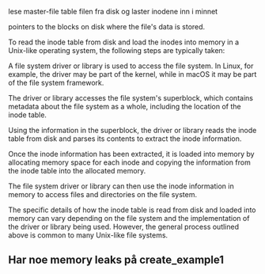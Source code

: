 lese master-file table filen fra disk og laster inodene inn i minnet

pointers to the blocks on disk where the file's data is stored.

To read the inode table from disk and load the inodes into memory in a Unix-like operating system, the following steps are typically taken:

A file system driver or library is used to access the file system. In Linux, for example, the driver may be part of the kernel, while in macOS it may be part of the file system framework.

The driver or library accesses the file system's superblock, which contains metadata about the file system as a whole, including the location of the inode table.

Using the information in the superblock, the driver or library reads the inode table from disk and parses its contents to extract the inode information.

Once the inode information has been extracted, it is loaded into memory by allocating memory space for each inode and copying the information from the inode table into the allocated memory.

The file system driver or library can then use the inode information in memory to access files and directories on the file system.

The specific details of how the inode table is read from disk and loaded into memory can vary depending on the file system and the implementation of the driver or library being used. However, the general process outlined above is common to many Unix-like file systems.


## Har noe memory leaks på create_example1
